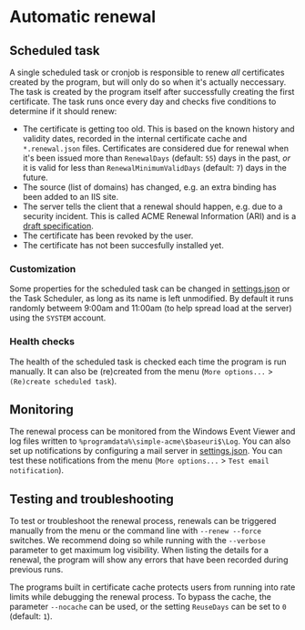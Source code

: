 ---
---
# Automatic renewal

## Scheduled task
A single scheduled task or cronjob is responsible to renew *all* certificates created by the program, but will only do so when it's actually neccessary. The task is created by the program itself after successfully creating the first certificate. The task runs once every day and checks five conditions to determine if it should renew:

- The certificate is getting too old. This is based on the known history and validity dates, recorded in the internal certificate cache and `*.renewal.json` files. Certificates are considered due for renewal when it's been issued more than `RenewalDays` (default: `55`) days in the past, *or* it is valid for less than `RenewalMinimumValidDays` (default: `7`) days in the future.
- The source (list of domains) has changed, e.g. an extra binding has been added to an IIS site.
- The server tells the client that a renewal should happen, e.g. due to a security incident. This is called ACME Renewal Information (ARI) and is a [draft specification](https://datatracker.ietf.org/doc/draft-ietf-acme-ari/04/).
- The certificate has been revoked by the user.
- The certificate has not been succesfully installed yet.

### Customization
Some properties for the scheduled task can be changed in [settings.json](/reference/settings#scheduled-task) or the Task Scheduler, as long as its name is left unmodified. By default it runs randomly betweem 9:00am and 11:00am (to help spread load at the server) using the `SYSTEM` account.

### Health checks
The health of the scheduled task is checked each time the program is run manually. It can also be (re)created from the menu (`More options...` > `(Re)create scheduled task`).

## Monitoring
The renewal process can be monitored from the Windows Event Viewer and log files 
written to `%programdata%\simple-acme\$baseuri$\Log`. You can also set up notifications 
by configuring a mail server in [settings.json](/reference/settings). You can test these notifications from the menu (`More options...` > `Test email notification`).

## Testing and troubleshooting
To test or troubleshoot the renewal process, renewals can be triggered manually from the menu or the command line with `‑‑renew ‑‑force` switches. We recommend doing so while running with the `‑‑verbose` parameter to get maximum log visibility. When listing the details for a renewal, the program will show any errors that have been recorded during previous runs.

The programs built in certificate cache protects users from running into rate limits while debugging the renewal process. To bypass the cache, the parameter `‑‑nocache` can be used, or the setting `ReuseDays` can be set to `0` (default: `1`).